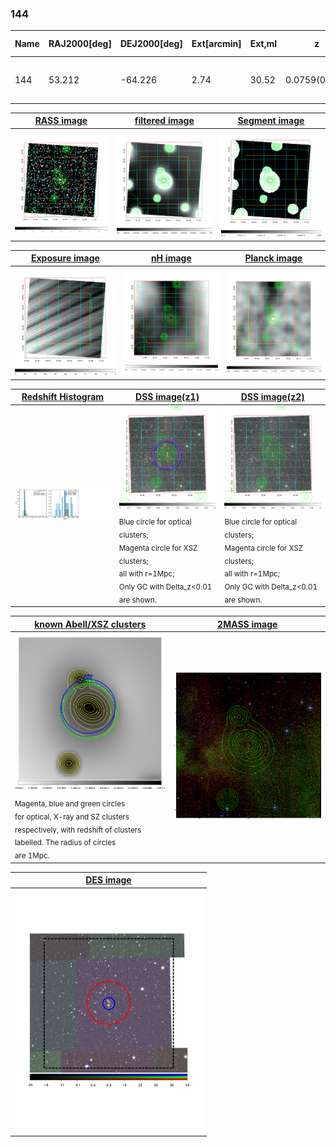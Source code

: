 <div STYLE="page-break-after: always;"></div>

### 144

|Name|RAJ2000[deg]|DEJ2000[deg] |Ext[arcmin]| Ext,ml | z | z_src| C|GC(XSZ,Delta_z<0.01)| GC(OPT,Delta_z<0.01)|GC| R_sig[arcmin] | R500[arcmin] | R500[Mpc]| CRsig[c/s] | CR500[c/s] |L500[1E44 erg/s]|F500[1E-12 erg/s/cm^2]| M500[1E14 Msun]|Tx[keV]|Cnt_sig|Beta|Rc[arcmin]|Comment|Alias|
|---|---|---|---|---|---|------|---|--------|---------|----------|---|---|---|---|---|---|---|---|---|---|---|---|---|---|
|144| 53.212| -64.226| 2.74| 30.52| 0.0759(0.005)| z1, z_xsz| B| PSZ2, Tar| A, N, W| A, N, PSZ2, Tar, W| 8.312| 8.981| 0.776| 0.160(0.039)| 0.162(0.040)| 0.395(0.052)| 2.794(0.370)| 1.43(0.10)| 2.73(0.12)| 56.8| 0.882(-0.130+0.085)| 4.577(-0.871+0.657)| -| k341|

|[RASS image](../image/144/144_img.pdf)|[filtered image](../image/144/144_fil.pdf)|[Segment image](../image/144/144_seg.pdf)|
|-------------------|--------------------|-------------------|
| <img src="../image/144/144_img.png" width="300">  | <img src="../image/144/144_fil.png" width="300">   | <img src="../image/144/144_seg.png" width="300">  |

|[Exposure image](../image/144/144_mex.pdf)| [nH image](../image/144/144_nh.pdf)| [Planck image](../image/144/144_p.pdf)|
|-------------------|--------------------|-------------------|
|<img src="../image/144/144_mex.png" width="300">   | <img src="../image/144/144_nh.png" width="300">    | <img src="../image/144/144_p.png" width="300"> |

|[Redshift Histogram](../image/144/144_zg.pdf) | [DSS image(z1)](../image/144/144_dss_z1.pdf)      |  [DSS image(z2)](../image/144/144_dss_z2.pdf)    |
|-------------------|--------------------|-------------------|
|<img src="../image/144/144_zg.png" width="300"> |<img src="../image/144/144_dss_z1.png" width="300"> <sub><br>Blue circle for optical clusters; <br>Magenta circle for XSZ clusters; <br>all with r=1Mpc; <br>Only GC with Delta_z<0.01 are shown. </sub>| <img src="../image/144/144_dss_z2.png" width="300"><sub><br>Blue circle for optical clusters; <br>Magenta circle for XSZ clusters; <br>all with r=1Mpc; <br>Only GC with Delta_z<0.01 are shown. </sub> |

|[known Abell/XSZ clusters](../image/144/144_gc.pdf) | [2MASS image](../image/144/144_2mass.pdf)      |
|-------------------|-------------------|
|<img src=../image/144/144_gc.png width="300"> <br><sub>Magenta, blue and green circles <br>for optical, X-ray and SZ clusters <br>respectively, with redshift of clusters <br>labelled. The radius of circles <br>are 1Mpc.</sub>|<img src="../image/144/144_2mass.png" width="300">  |

|[DES image](../image/144/144_des.pdf)   |
|-------------------|
| <img src="../image/144/144_des.pdf" width="300">  |
